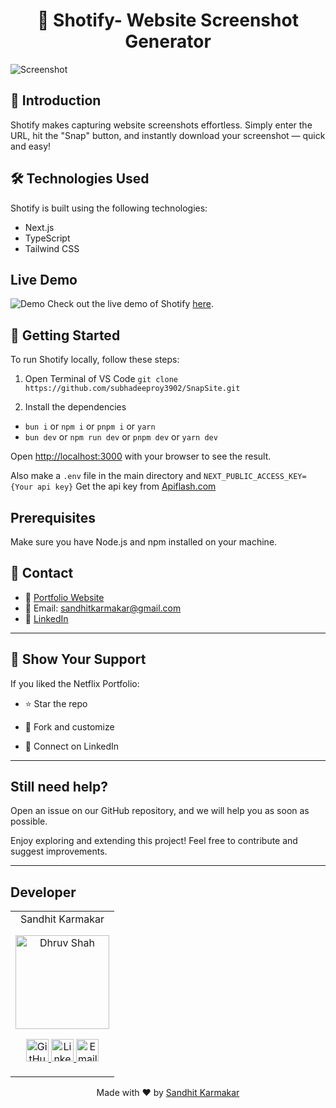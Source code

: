 <h1 align="center"><b>📸 Shotify- Website Screenshot Generator</b></h1>

![Screenshot](https://res.cloudinary.com/dyz1paeem/image/upload/v1745743473/shotify_2_ajiw3j.png)

## 📌 Introduction
Shotify makes capturing website screenshots effortless. Simply enter the URL, hit the "Snap" button, and instantly download your screenshot — quick and easy!

## 🛠️ Technologies Used

Shotify is built using the following technologies:

- Next.js
- TypeScript
- Tailwind CSS

## Live Demo

![Demo](https://res.cloudinary.com/dyz1paeem/image/upload/v1745744488/Mockup1_jixquo.jpg)
Check out the live demo of Shotify [here](https://snapsite-v1.vercel.app/).

## 🚀 Getting Started

To run Shotify locally, follow these steps:

1. Open Terminal of VS Code
   ```git clone https://github.com/subhadeeproy3902/SnapSite.git```

2. Install the dependencies
- `bun i` or `npm i` or `pnpm i` or `yarn`
- `bun dev` or `npm run dev` or `pnpm dev` or `yarn dev`

Open [http://localhost:3000](http://localhost:3000) with your browser to see the result.

Also make a `.env` file in the main directory and `NEXT_PUBLIC_ACCESS_KEY={Your api key}`
Get the api key from [Apiflash.com](https://api.apiflash.com/)


## Prerequisites

Make sure you have Node.js and npm installed on your machine.

## 📧 Contact

- 💼 [Portfolio Website](http://sandhit.tech/)
- 📧 Email: [sandhitkarmakar@gmail.com](mailto:sandhitkarmakar@gmail.com)
- 🔗 [LinkedIn](https://www.linkedin.com/in/sandhit-karmakar/)

---


## 🌟 Show Your Support
If you liked the Netflix Portfolio:

- ⭐ Star the repo

- 🔀 Fork and customize

- 🤝 Connect on LinkedIn

---

## Still need help?
Open an issue on our GitHub repository, and we will help you as soon as possible.

Enjoy exploring and extending this project! Feel free to contribute and suggest improvements.

---

## Developer
<table>
    <tr align="center">
        <td>
        Sandhit Karmakar
        <p align="center">
            <img src = "https://avatars.githubusercontent.com/u/90787826?v=4" width="150" height="150" alt="Dhruv Shah">
        </p>
            <p align="center">
                <a href = "https://github.com/Sandhit06">
                    <img src = "http://www.iconninja.com/files/241/825/211/round-collaboration-social-github-code-circle-network-icon.svg" width="36" height = "36" alt="GitHub"/>
                </a>
                <a href = "https://www.linkedin.com/in/sandhit-karmakar/" target="_blank">
                    <img src = "http://www.iconninja.com/files/863/607/751/network-linkedin-social-connection-circular-circle-media-icon.svg" width="36" height="36" alt="LinkedIn"/>
                </a>
                <a href = "mailto:sandhitkarmakar@gmail.com" target="_blank">
                    <img src = "https://www.iconninja.com/files/312/807/734/share-send-email-chat-circle-message-mail-icon.svg" width="36" height="36" alt="Email"/>
                </a>
            </p>
        </td>
    </tr>
</table>

<p align="center">
    Made with ❤️ by <a href="https://github.com/Sandhit06">Sandhit Karmakar</a>
</p>

